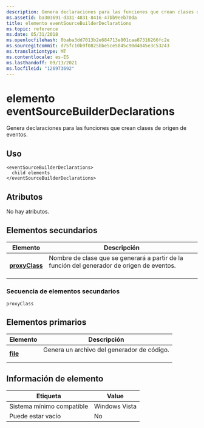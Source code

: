 ```yaml
---
description: Genera declaraciones para las funciones que crean clases de origen de eventos.
ms.assetid: ba303691-d331-4831-8416-47bb9eeb70da
title: elemento eventSourceBuilderDeclarations
ms.topic: reference
ms.date: 05/31/2018
ms.openlocfilehash: 0baba3dd7013b2e684713e801caa87316266fc2e
ms.sourcegitcommit: d75fc10b9f0825bbe5ce5045c90d4045e3c53243
ms.translationtype: MT
ms.contentlocale: es-ES
ms.lasthandoff: 09/13/2021
ms.locfileid: "126973692"
---
```

# <a name="eventsourcebuilderdeclarations-element"></a>elemento eventSourceBuilderDeclarations

Genera declaraciones para las funciones que crean clases de origen de eventos.

## <a name="usage"></a>Uso

``` syntax
<eventSourceBuilderDeclarations>
  child elements
</eventSourceBuilderDeclarations>
```

## <a name="attributes"></a>Atributos

No hay atributos.

## <a name="child-elements"></a>Elementos secundarios



| Elemento                                     | Descripción                                                                           |
|---------------------------------------------|---------------------------------------------------------------------------------------|
| [**proxyClass**](proxyclass.md)<br/> | Nombre de clase que se generará a partir de la función del generador de origen de eventos.<br/> <br/> |



### <a name="child-element-sequence"></a>Secuencia de elementos secundarios

``` syntax
proxyClass
```

## <a name="parent-elements"></a>Elementos primarios



| Elemento                         | Descripción                                                    |
|---------------------------------|----------------------------------------------------------------|
| [**file**](file.md)<br/> | Genera un archivo del generador de código.<br/> <br/> |



## <a name="element-information"></a>Información de elemento



| Etiqueta | Value |
|-------------------------------------|---------------|
| Sistema mínimo compatible<br/> | Windows Vista |
| Puede estar vacío                        | No            |



 

 




